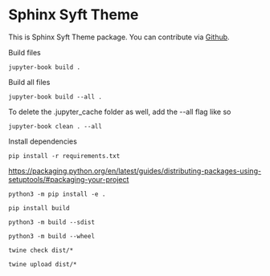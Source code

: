 # Sphinx Syft Theme

This is Sphinx Syft Theme package. You can contribute via
[Github](https://github.com/callezenwaka/sphinx-syft-theme/).

Build files
```
jupyter-book build .
```

Build all files
```
jupyter-book build --all .
```

To delete the .jupyter_cache folder as well, add the --all flag like so
```
jupyter-book clean . --all
```

Install dependencies
```
pip install -r requirements.txt

```

https://packaging.python.org/en/latest/guides/distributing-packages-using-setuptools/#packaging-your-project
```
python3 -m pip install -e .

pip install build

python3 -m build --sdist

python3 -m build --wheel

twine check dist/*

twine upload dist/*
```
